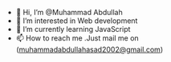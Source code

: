 - 👋 Hi, I’m @Muhammad Abdullah
- 👀 I’m interested in Web development
- 🌱 I’m currently learning JavaScript
- 📫 How to reach me .Just mail me on (muhammadabdullahasad2002@gmail.com)

<!---
AbdullahAsad2002/AbdullahAsad2002 is a ✨ special ✨ repository because its `README.md` (this file) appears on your GitHub profile.
You can click the Preview link to take a look at your changes.
--->
